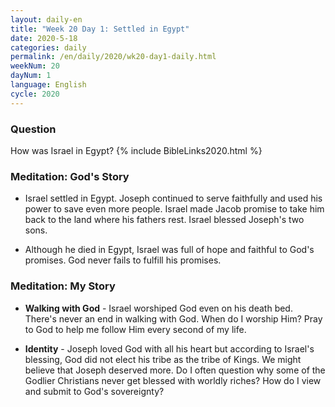 ```yaml
---
layout: daily-en
title: "Week 20 Day 1: Settled in Egypt"
date: 2020-5-18 
categories: daily
permalink: /en/daily/2020/wk20-day1-daily.html
weekNum: 20
dayNum: 1
language: English
cycle: 2020
---
```


### Question     
How was Israel in Egypt?
{% include BibleLinks2020.html %} 

### Meditation: God's Story   
+ Israel settled in Egypt. Joseph continued to serve faithfully and used his power to save even more people. Israel made Jacob promise to take him back to the land where his fathers rest. Israel blessed Joseph's two sons. 

+ Although he died in Egypt, Israel was full of hope and faithful to God's promises. God never fails to fulfill his promises. 

### Meditation: My Story   
+ **Walking with God** - Israel worshiped God even on his death bed. There's never an end in walking with God. When do I worship Him? Pray to God to help me follow Him every second of my life. 

+ **Identity** - Joseph loved God with all his heart but according to Israel's blessing, God did not elect his tribe as the tribe of Kings. We might believe that Joseph deserved more. Do I often question why some of the Godlier Christians never get blessed with worldly riches? How do I view and submit to God's sovereignty? 
